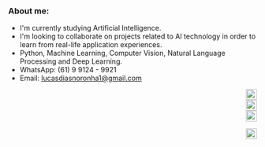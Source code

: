 ### About me:
- I'm currently studying Artificial Intelligence.
- I'm looking to collaborate on projects related to AI technology in order to learn from real-life application experiences.
- Python, Machine Learning, Computer Vision, Natural Language Processing and Deep Learning. 
- WhatsApp: (61) 9 9124 - 9921
- Email: lucasdiasnoronha1@gmail.com

<p align="right">
<div style="text-align: right;">
    <a href="https://www.kaggle.com/lucasdiasnoronha">
        <img src="https://cdn4.iconfinder.com/data/icons/logos-and-brands/512/189_Kaggle_logo_logos-512.png" alt="Kaggle" width="22" height="22">
    </a>
</div>
<div style="text-align: right;">
    <a href="https://www.beecrowd.com.br/judge/pt/profile/853485">
        <img src="https://user-images.githubusercontent.com/80331468/270190538-7b3fa433-c299-4909-9559-f5276c2edacb.png" alt="Beecrowd" width="22" height="22">
    </a
</div>
<div style="text-align: right;">
    <a href="https://www.linkedin.com/in/lucasdiasnoronha?utm_source=share&utm_campaign=share_via&utm_content=profile&utm_medium=android_app">
        <img src="https://skillicons.dev/icons?i=linkedin" alt="LinkedIn" width="22" height="22">
    </a>
</div>
</p>
<div style="text-align: right;">
    <a href="https://x.com/DiasLucas75490?t=hYH4BtOwrZ15pAyUJ_OwGA&s=09">
        <img src="https://skillicons.dev/icons?i=twitter" alt="Twitter" width="22" height="22">
    </a>
</div>

